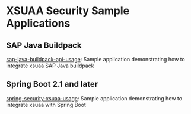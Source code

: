 # XSUAA Security Sample Applications


## SAP Java Buildpack

[sap-java-buildpack-api-usage](./sap-java-buildpack-api-usage): Sample application demonstrating how to integrate xsuaa SAP Java buildpack

## Spring Boot 2.1 and later

[spring-security-xsuaa-usage](./spring-security-xsuaa-usage): Sample application demonstrating how to integrate xsuaa with Spring Boot

